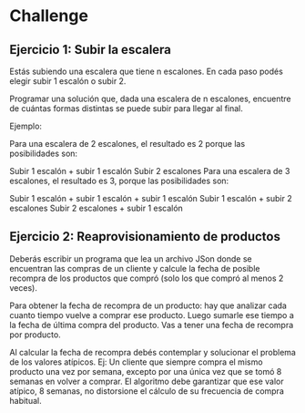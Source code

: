 # Challenge

## Ejercicio 1: Subir la escalera

Estás subiendo una escalera que tiene n escalones. En cada paso podés elegir subir 1 escalón o subir 2.

Programar una solución que, dada una escalera de n escalones, encuentre de cuántas formas distintas se puede subir para llegar al final.

Ejemplo:

Para una escalera de 2 escalones, el resultado es 2 porque las posibilidades son:

Subir 1 escalón + subir 1 escalón
Subir 2 escalones
Para una escalera de 3 escalones, el resultado es 3, porque las posibilidades son:

Subir 1 escalón + subir 1 escalón + subir 1 escalón
Subir 1 escalón + subir 2 escalones
Subir 2 escalones + subir 1 escalón

## Ejercicio 2: Reaprovisionamiento de productos

Deberás escribir un programa que lea un archivo JSon  donde se encuentran las compras de un cliente y calcule la fecha de posible recompra de los productos que compró (solo los que compró al menos 2 veces).

Para obtener la fecha de recompra de un producto: hay que analizar cada cuanto tiempo vuelve a comprar ese producto. Luego sumarle ese tiempo a la fecha de última compra del producto. Vas a tener una fecha de recompra por producto.

Al calcular la fecha de recompra debés contemplar y solucionar el problema de los valores atípicos. Ej: Un cliente que siempre compra el mismo producto una vez por semana, excepto por una única vez que se tomó 8 semanas en volver a comprar. El algoritmo debe garantizar que ese valor atípico, 8 semanas, no distorsione el cálculo de su frecuencia de compra habitual.
